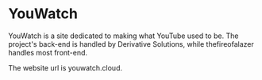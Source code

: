 # YouWatch
YouWatch is a site dedicated to making what YouTube used to be. The project's back-end is handled by Derivative Solutions, while thefireofalazer handles most front-end.

The website url is youwatch.cloud.
